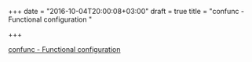 +++
date = "2016-10-04T20:00:08+03:00"
draft = true
title = "confunc - Functional configuration "

+++

<p><a href="https://t.co/S5gZyFpsCl">confunc - Functional configuration </a></p>
